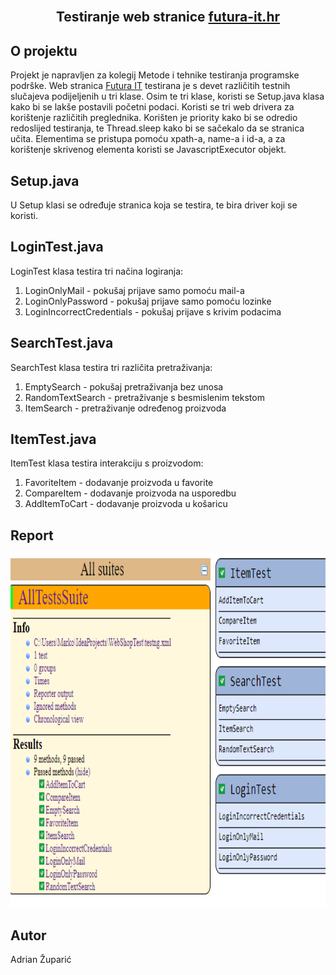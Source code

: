<br />
<div align="center">
  <h2 align="center">Testiranje web stranice <a href="https://www.futura-it.hr/">futura-it.hr</a></h2>
</div>

## O projektu
Projekt je napravljen za kolegij Metode i tehnike testiranja programske podrške.
Web stranica <a href="https://www.futura-it.hr/"> Futura IT</a> testirana je s devet različitih testnih slučajeva
podijeljenih u tri klase. Osim te tri klase, koristi se Setup.java klasa kako bi se lakše postavili početni podaci.
Koristi se tri web drivera za korištenje različitih preglednika. Korišten je priority kako bi se odredio redoslijed 
testiranja, te Thread.sleep kako bi se sačekalo da se stranica učita. Elementima se pristupa pomoću xpath-a, name-a
i id-a, a za korištenje skrivenog elementa koristi se JavascriptExecutor objekt.


## Setup.java
U Setup klasi se određuje stranica koja se testira, te bira driver koji se koristi.


## LoginTest.java
LoginTest klasa testira tri načina logiranja:
  1. LoginOnlyMail - pokušaj prijave samo pomoću mail-a
  2. LoginOnlyPassword - pokušaj prijave samo pomoću lozinke
  3. LoginIncorrectCredentials - pokušaj prijave s krivim podacima


## SearchTest.java
SearchTest klasa testira tri različita pretraživanja:
  1. EmptySearch - pokušaj pretraživanja bez unosa
  2. RandomTextSearch - pretraživanje s besmislenim tekstom
  3. ItemSearch - pretraživanje određenog proizvoda


## ItemTest.java
ItemTest klasa testira interakciju s proizvodom:
  1. FavoriteItem - dodavanje proizvoda u favorite
  2. CompareItem - dodavanje proizvoda na usporedbu
  3. AddItemToCart - dodavanje proizvoda u košaricu


## Report
<img src="/images/report.png" alt="report" width="1242" height="565">


## Autor
Adrian Župarić
